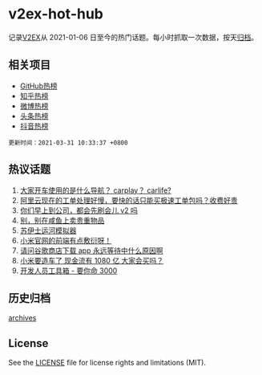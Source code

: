 # v2ex-hot-hub

 记录[V2EX](https://www.v2ex.com/)从 2021-01-06 日至今的热门话题。每小时抓取一次数据，按天[归档](archives)。
 
 ## 相关项目

- [GitHub热榜](https://github.com/lonnyzhang423/github-hot-hub)
- [知乎热榜](https://github.com/lonnyzhang423/zhihu-hot-hub)
- [微博热榜](https://github.com/lonnyzhang423/weibo-hot-hub)
- [头条热榜](https://github.com/lonnyzhang423/toutiao-hot-hub)
- [抖音热榜](https://github.com/lonnyzhang423/douyin-hot-hub)


 `更新时间：2021-03-31 10:33:37 +0800`

## 热议话题

1. [大家开车使用的是什么导航？ carplay？ carlife?](https://www.v2ex.com/t/766561)
1. [阿里云现在的工单处理好慢，要快的话只能买极速工单包吗？收费好贵](https://www.v2ex.com/t/766527)
1. [你们早上到公司，都会先刷会儿 v2 吗](https://www.v2ex.com/t/766714)
1. [别，别在咸鱼上卖贵重物品](https://www.v2ex.com/t/766619)
1. [苏伊士运河模拟器](https://www.v2ex.com/t/766518)
1. [小米官网的前端有点敷衍呀！](https://www.v2ex.com/t/766683)
1. [请问谷歌商店下载 app 永远等待中什么原因啊](https://www.v2ex.com/t/766425)
1. [小米要造车了 现金流有 1080 亿 大家会买吗？](https://www.v2ex.com/t/766653)
1. [开发人员工具箱 - 要你命 3000](https://www.v2ex.com/t/766507)

## 历史归档

[archives](archives)

## License

See the [LICENSE](LICENSE) file for license rights and limitations (MIT).
